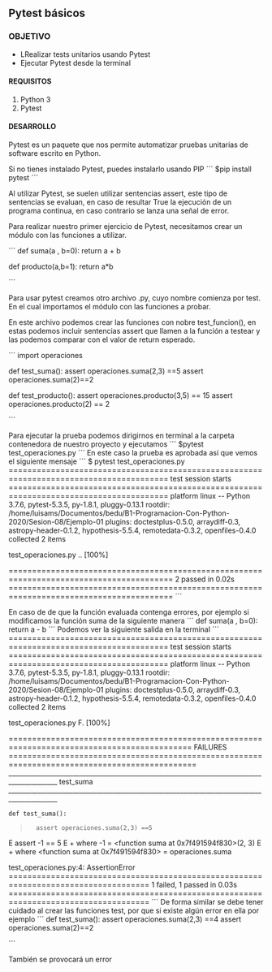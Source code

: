 

## Pytest básicos

### OBJETIVO

- LRealizar tests unitarios usando Pytest
- Ejecutar Pytest desde la terminal

#### REQUISITOS

1. Python 3
2. Pytest

#### DESARROLLO

Pytest es un paquete que nos permite automatizar pruebas unitarias de software escrito en Python.

Si no tienes instalado Pytest, puedes instalarlo usando PIP
´´´
$pip install pytest
´´´

Al utilizar Pytest, se suelen utilizar sentencias assert, este tipo de sentencias se evaluan, en caso de resultar True la ejecución de un programa continua, en caso contrario se lanza una señal de error.

Para realizar nuestro primer ejercicio de Pytest, necesitamos crear un módulo con las funciones a utilizar.

´´´
def suma(a , b=0):
    return a + b

def producto(a,b=1):
    return a*b

´´´

Para usar pytest creamos otro archivo .py, cuyo nombre comienza por test. En el cual importamos el módulo con las funciones a probar.

En este archivo podemos crear las funciones con nobre test_funcion(), en estas podemos incluir sentencias assert que llamen a la función a testear y las podemos comparar con el valor de return esperado. 

´´´
import operaciones

def test_suma():
    assert operaciones.suma(2,3) ==5
    assert operaciones.suma(2)==2

def test_producto():
    assert operaciones.producto(3,5) == 15
    assert operaciones.producto(2) == 2


´´´

Para ejecutar la prueba podemos dirigirnos en terminal a la carpeta contenedora de nuestro proyecto y ejecutamos
´´´
$pytest test_operaciones.py
´´´
En este caso la prueba es aprobada así que vemos el siguiente mensaje
´´´
$ pytest test_operaciones.py
======================================================================================== test session starts ========================================================================================
platform linux -- Python 3.7.6, pytest-5.3.5, py-1.8.1, pluggy-0.13.1
rootdir: /home/luisams/Documentos/bedu/B1-Programacion-Con-Python-2020/Sesion-08/Ejemplo-01
plugins: doctestplus-0.5.0, arraydiff-0.3, astropy-header-0.1.2, hypothesis-5.5.4, remotedata-0.3.2, openfiles-0.4.0
collected 2 items                                                                                                                                                                                   

test_operaciones.py ..                                                                                                                                                                        [100%]

========================================================================================= 2 passed in 0.02s =========================================================================================
´´´

En caso de de que la función evaluada contenga errores, por ejemplo si modificamos la función suma de la siguiente manera 
´´´
def suma(a , b=0):
    return a - b
´´´
Podemos ver la siguiente salida en la terminal
´´´
======================================================================================== test session starts ========================================================================================
platform linux -- Python 3.7.6, pytest-5.3.5, py-1.8.1, pluggy-0.13.1
rootdir: /home/luisams/Documentos/bedu/B1-Programacion-Con-Python-2020/Sesion-08/Ejemplo-01
plugins: doctestplus-0.5.0, arraydiff-0.3, astropy-header-0.1.2, hypothesis-5.5.4, remotedata-0.3.2, openfiles-0.4.0
collected 2 items                                                                                                                                                                                   

test_operaciones.py F.                                                                                                                                                                        [100%]

============================================================================================= FAILURES ==============================================================================================
_____________________________________________________________________________________________ test_suma _____________________________________________________________________________________________

    def test_suma():
>       assert operaciones.suma(2,3) ==5
E       assert -1 == 5
E        +  where -1 = <function suma at 0x7f491594f830>(2, 3)
E        +    where <function suma at 0x7f491594f830> = operaciones.suma

test_operaciones.py:4: AssertionError
==================================================================================== 1 failed, 1 passed in 0.03s ====================================================================================
´´´
De forma similar se debe tener cuidado al crear las funciones test, por que si existe algún error en ella por ejemplo
´´´
def test_suma():
    assert operaciones.suma(2,3) ==4
    assert operaciones.suma(2)==2

´´´

También se provocará un error  


